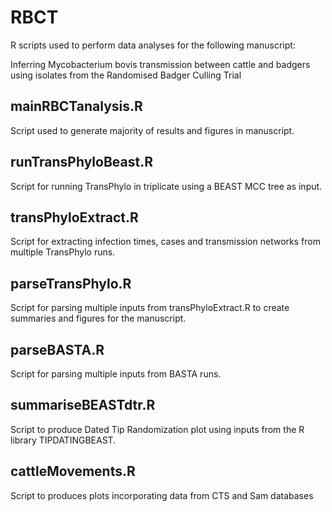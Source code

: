 # RBCT

R scripts used to perform data analyses for the following manuscript:

Inferring Mycobacterium bovis transmission between cattle and badgers using isolates from the Randomised Badger Culling Trial

## mainRBCTanalysis.R ##

Script used to generate majority of results and figures in manuscript.

## runTransPhyloBeast.R

Script for running TransPhylo in triplicate using a BEAST MCC tree as input.

## transPhyloExtract.R

Script for extracting infection times, cases and transmission networks from multiple TransPhylo runs.

## parseTransPhylo.R

Script for parsing multiple inputs from transPhyloExtract.R to create summaries and figures for the manuscript.

## parseBASTA.R

Script for parsing multiple inputs from BASTA runs.

## summariseBEASTdtr.R

Script to produce Dated Tip Randomization plot using inputs from the R library TIPDATINGBEAST.

## cattleMovements.R

Script to produces plots incorporating data from CTS and Sam databases
